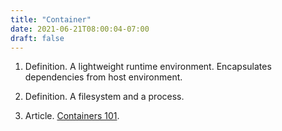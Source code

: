```yaml
---
title: "Container"
date: 2021-06-21T08:00:04-07:00
draft: false
---
```


1. Definition. A lightweight runtime environment. Encapsulates dependencies from host environment.

1. Definition. A filesystem and a process.

1. Article. [Containers 101](https://cloud.google.com/containers).
